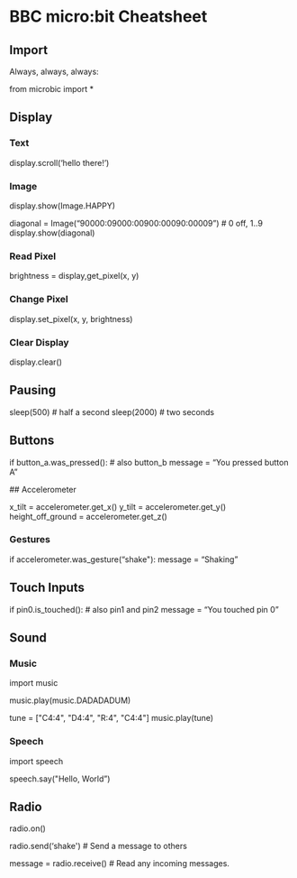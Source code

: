 # BBC micro:bit Cheatsheet


## Import 

Always, always, always:

from microbic import *


## Display

### Text 

display.scroll(‘hello there!’)


### Image

display.show(Image.HAPPY)

diagonal = Image(“90000:09000:00900:00090:00009”) # 0 off, 1..9
display.show(diagonal)


### Read Pixel

brightness = display,get_pixel(x, y)


### Change Pixel

display.set_pixel(x, y, brightness)


### Clear Display 

display.clear()


## Pausing

sleep(500)    # half a second
sleep(2000)   # two seconds


## Buttons

if button_a.was_pressed(): # also button_b
	message = “You pressed button A”



## Accelerometer

x_tilt = accelerometer.get_x()
y_tilt = accelerometer.get_y()
height_off_ground = accelerometer.get_z()


### Gestures

if accelerometer.was_gesture(“shake"):
	message = “Shaking”


## Touch Inputs

if pin0.is_touched():  # also pin1 and pin2
	message = “You touched pin 0”


## Sound 

### Music

import music

music.play(music.DADADADUM)

tune = ["C4:4", "D4:4", "R:4", "C4:4"]
music.play(tune)


### Speech

import speech

speech.say("Hello, World”)


## Radio


radio.on()

radio.send(‘shake') # Send a message to others
        
message = radio.receive() # Read any incoming messages.
